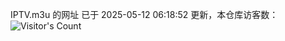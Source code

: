 IPTV.m3u 的网址 已于 2025-05-12 06:18:52 更新，本仓库访客数：![Visitor's Count](https://profile-counter.glitch.me/hero1898_tv/count.svg)
